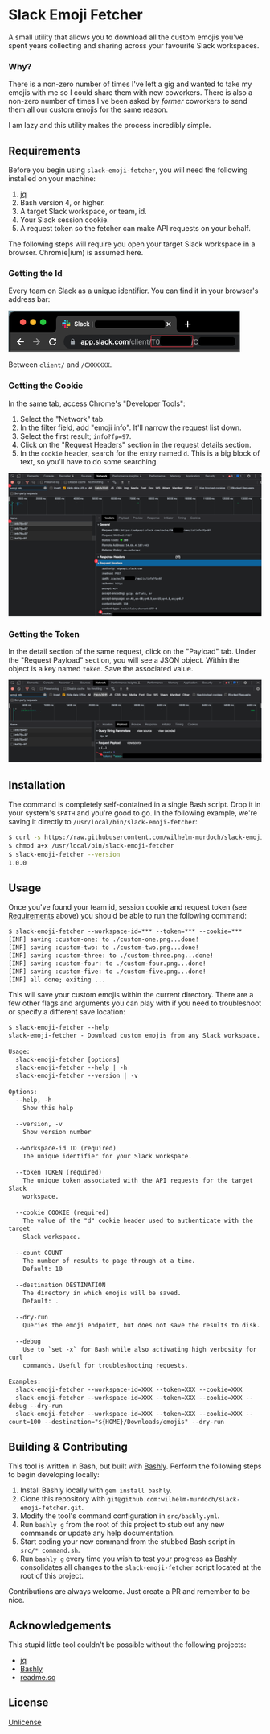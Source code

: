 # Slack Emoji Fetcher

A small utility that allows you to download all the custom emojis you've spent years collecting and sharing across your favourite Slack workspaces.

### Why?

There is a non-zero number of times I've left a gig and wanted to take my emojis with me so I could share them with new coworkers. There is also a non-zero number of times I've been asked by _former_ coworkers to send them all our custom emojis for the same reason.

I am lazy and this utility makes the process incredibly simple.

## Requirements

Before you begin using `slack-emoji-fetcher`, you will need the following installed on your machine:

1. [jq](https://stedolan.github.io/jq/)
2. Bash version 4, or higher.
3. A target Slack workspace, or team, id.
4. Your Slack session cookie.
5. A request token so the fetcher can make API requests on your behalf.

The following steps will require you open your target Slack workspace in a browser. Chrom(e|ium) is assumed here.
### Getting the Id

Every team on Slack as a unique identifier. You can find it in your browser's address bar:

![location of the team id](slack-emoji-fetcher-team-id.png)

Between `client/` and `/CXXXXXX`.

### Getting the Cookie
In the same tab, access Chrome's "Developer Tools":
1. Select the "Network" tab.
2. In the filter field, add "emoji info". It'll narrow the request list down.
3. Select the first result; `info?fp=97`.
4. Click on the "Request Headers" section in the request details section.
5. In the `cookie` header, search for the entry named `d`. This is a big block of text, so you'll have to do some searching.

![locating the session cookie value](slack-emoji-fetcher-cookie.png)
### Getting the Token
In the detail section of the same request, click on the "Payload" tab. Under the "Request Payload" section, you will see a JSON object. Within the object is a key named `token`. Save the associated value.

![locating the token value](slack-emoji-fetcher-token.png)

## Installation

The command is completely self-contained in a single Bash script. Drop it in your system's `$PATH` and you're good to go. In the following example, we're saving it directly to `/usr/local/bin/slack-emoji-fetcher`:

```bash
$ curl -s https://raw.githubusercontent.com/wilhelm-murdoch/slack-emoji-fetcher/main/slack-emoji-fetcher > /usr/local/bin/slack-emoji-fetcher
$ chmod a+x /usr/local/bin/slack-emoji-fetcher 
$ slack-emoji-fetcher --version
1.0.0
```

## Usage

Once you've found your team id, session cookie and request token (see [Requirements](#requirements) above) you should be able to run the following command:
```
$ slack-emoji-fetcher --workspace-id=*** --token=*** --cookie=***
[INF] saving :custom-one: to ./custom-one.png...done!
[INF] saving :custom-two: to ./custom-two.png...done!
[INF] saving :custom-three: to ./custom-three.png...done!
[INF] saving :custom-four: to ./custom-four.png...done!
[INF] saving :custom-five: to ./custom-five.png...done!
[INF] all done; exiting ...
```
This will save your custom emojis within the current directory. There are a few other flags and arguments you can play with if you need to troubleshoot or specify a different save location:
```
$ slack-emoji-fetcher --help
slack-emoji-fetcher - Download custom emojis from any Slack workspace.

Usage:
  slack-emoji-fetcher [options]
  slack-emoji-fetcher --help | -h
  slack-emoji-fetcher --version | -v

Options:
  --help, -h
    Show this help

  --version, -v
    Show version number

  --workspace-id ID (required)
    The unique identifier for your Slack workspace.

  --token TOKEN (required)
    The unique token associated with the API requests for the target Slack
    workspace.

  --cookie COOKIE (required)
    The value of the "d" cookie header used to authenticate with the target
    Slack workspace.

  --count COUNT
    The number of results to page through at a time.
    Default: 10

  --destination DESTINATION
    The directory in which emojis will be saved.
    Default: .

  --dry-run
    Queries the emoji endpoint, but does not save the results to disk.

  --debug
    Use to `set -x` for Bash while also activating high verbosity for curl
    commands. Useful for troubleshooting requests.

Examples:
  slack-emoji-fetcher --workspace-id=XXX --token=XXX --cookie=XXX
  slack-emoji-fetcher --workspace-id=XXX --token=XXX --cookie=XXX --debug --dry-run
  slack-emoji-fetcher --workspace-id=XXX --token=XXX --cookie=XXX --count=100 --destination="${HOME}/Downloads/emojis" --dry-run
```
    
## Building & Contributing

This tool is written in Bash, but built with [Bashly](https://bashly.dannyb.co/). Perform the following steps to begin developing locally:

1. Install Bashly locally with `gem install bashly`.
2. Clone this repository with `git@github.com:wilhelm-murdoch/slack-emoji-fetcher.git`.
3. Modify the tool's command configuration in `src/bashly.yml`.
4. Run `bashly g` from the root of this project to stub out any new commands or update any help documentation.
5. Start coding your new command from the stubbed Bash script in `src/*_command.sh`.
6. Run `bashly g` every time you wish to test your progress as Bashly consolidates all changes to the `slack-emoji-fetcher` script located at the root of this project.

Contributions are always welcome. Just create a PR and remember to be nice.
## Acknowledgements

This stupid little tool couldn't be possible without the following projects:

 - [jq](https://stedolan.github.io/jq/)
 - [Bashly](https://bashly.dannyb.co/)
 - [readme.so](https://readme.so/)

## License

[Unlicense](https://choosealicense.com/licenses/unlicense/)

  